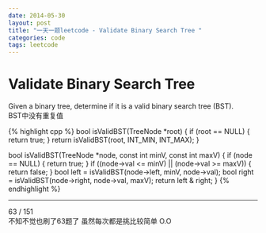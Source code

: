 ```yaml
---
date: 2014-05-30
layout: post
title: "一天一题leetcode - Validate Binary Search Tree "
categories: code
tags: leetcode
---
```


# Validate Binary Search Tree
Given a binary tree, determine if it is a valid binary search tree (BST).   
BST中没有重复值   
<!--more-->

{% highlight cpp %}
bool isValidBST(TreeNode *root) {
    if (root == NULL) {
        return true;
    }
    return isValidBST(root, INT_MIN, INT_MAX);
}

bool isValidBST(TreeNode *node, const int minV, const int maxV) {
    if (node == NULL) {
        return true;
    }
   if ((node->val <= minV) || (node->val >= maxV)) {
        return false;
    }
   bool left = isValidBST(node->left, minV, node->val);
   bool right = isValidBST(node->right, node->val, maxV);
    return left & right;
}
{% endhighlight %}

---

63 / 151   
不知不觉也刷了63题了 虽然每次都是挑比较简单 O.O   